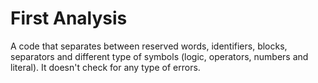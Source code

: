 # First Analysis
A code that separates between reserved words, identifiers, blocks, separators and different type of symbols (logic, operators, numbers and literal).
It doesn't check for any type of errors.
